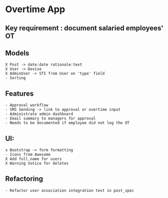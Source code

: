 # Overtime App

## Key requirement : document salaried employees' OT

## Models
    X Post -> date:date rationale:text
    X User -> Devise
    X AdminUser -> STI from User on 'type' field
    - Sorting 
    
## Features
    - Approval workflow
    - SMS Sending -> link to approval or overtime input
    - Administrate admin dashboard
    - Email summary to managers for approval
    - Needs to be documented if employee did not log the OT

## UI:
    x Bootstrap -> form formatting
    - Icons from Awesome
    X Add full_name for users
    X Warning notice for deletes
 
## Refactoring
    - Refactor user association integration test in post_spec